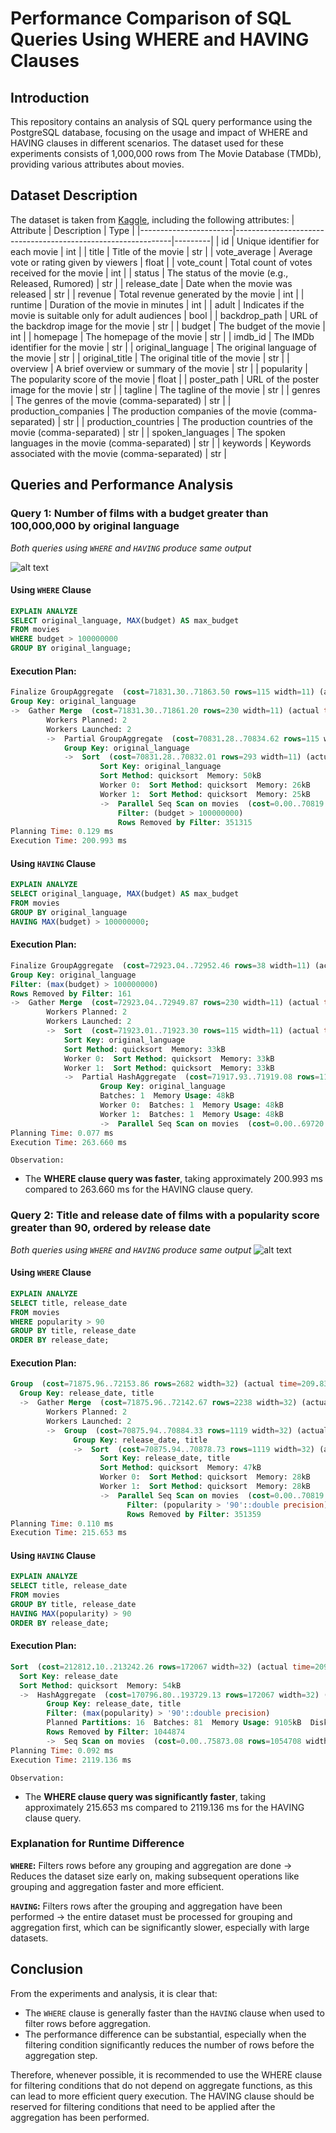 # Performance Comparison of SQL Queries Using WHERE and HAVING Clauses

## Introduction

This repository contains an analysis of SQL query performance using the PostgreSQL database, focusing on the usage and impact of WHERE and HAVING clauses in different scenarios. The dataset used for these experiments consists of 1,000,000 rows from The Movie Database (TMDb), providing various attributes about movies.

## Dataset Description

The dataset is taken from [Kaggle](https://www.kaggle.com/datasets/asaniczka/tmdb-movies-dataset-2023-930k-movies), including the following attributes:
| Attribute             | Description                                                  | Type    |
|-----------------------|--------------------------------------------------------------|---------|
| id                    | Unique identifier for each movie                              | int     |
| title                 | Title of the movie                                            | str     |
| vote_average          | Average vote or rating given by viewers                       | float   |
| vote_count            | Total count of votes received for the movie                   | int     |
| status                | The status of the movie (e.g., Released, Rumored)            | str     |
| release_date          | Date when the movie was released                              | str     |
| revenue               | Total revenue generated by the movie                          | int     |
| runtime               | Duration of the movie in minutes                              | int     |
| adult                 | Indicates if the movie is suitable only for adult audiences   | bool    |
| backdrop_path         | URL of the backdrop image for the movie                       | str     |
| budget                | The budget of the movie                                       | int     |
| homepage              | The homepage of the movie                                     | str     |
| imdb_id               | The IMDb identifier for the movie                             | str     |
| original_language     | The original language of the movie                            | str     |
| original_title        | The original title of the movie                               | str     |
| overview              | A brief overview or summary of the movie                      | str     |
| popularity            | The popularity score of the movie                             | float   |
| poster_path           | URL of the poster image for the movie                         | str     |
| tagline               | The tagline of the movie                                      | str     |
| genres                | The genres of the movie (comma-separated)                     | str     |
| production_companies  | The production companies of the movie (comma-separated)       | str     |
| production_countries  | The production countries of the movie (comma-separated)       | str     |
| spoken_languages      | The spoken languages in the movie (comma-separated)           | str     |
| keywords              | Keywords associated with the movie (comma-separated)          | str     |


## Queries and Performance Analysis

### Query 1: Number of films with a budget greater than 100,000,000 by original language

*Both queries using `WHERE` and `HAVING` produce same output*

![alt text](<query1.png>)
#### Using `WHERE` Clause
```sql
EXPLAIN ANALYZE
SELECT original_language, MAX(budget) AS max_budget
FROM movies
WHERE budget > 100000000
GROUP BY original_language;
```

#### Execution Plan:
```sql
Finalize GroupAggregate  (cost=71831.30..71863.50 rows=115 width=11) (actual time=194.640..200.940 rows=13 loops=1)
Group Key: original_language
->  Gather Merge  (cost=71831.30..71861.20 rows=230 width=11) (actual time=194.632..200.924 rows=17 loops=1)
        Workers Planned: 2
        Workers Launched: 2
        ->  Partial GroupAggregate  (cost=70831.28..70834.62 rows=115 width=11) (actual time=168.932..168.983 rows=6 loops=3)
            Group Key: original_language
            ->  Sort  (cost=70831.28..70832.01 rows=293 width=11) (actual time=168.922..168.938 rows=168 loops=3)
                    Sort Key: original_language
                    Sort Method: quicksort  Memory: 50kB
                    Worker 0:  Sort Method: quicksort  Memory: 26kB
                    Worker 1:  Sort Method: quicksort  Memory: 25kB
                    ->  Parallel Seq Scan on movies  (cost=0.00..70819.27 rows=293 width=11) (actual time=18.310..168.709 rows=168 loops=3)
                        Filter: (budget > 100000000)
                        Rows Removed by Filter: 351315
Planning Time: 0.129 ms
Execution Time: 200.993 ms
```
#### Using `HAVING` Clause
```sql
EXPLAIN ANALYZE
SELECT original_language, MAX(budget) AS max_budget
FROM movies
GROUP BY original_language
HAVING MAX(budget) > 100000000;
```
#### Execution Plan:
```SQL
Finalize GroupAggregate  (cost=72923.04..72952.46 rows=38 width=11) (actual time=257.471..263.621 rows=13 loops=1)
Group Key: original_language
Filter: (max(budget) > 100000000)
Rows Removed by Filter: 161
->  Gather Merge  (cost=72923.04..72949.87 rows=230 width=11) (actual time=257.437..263.540 rows=467 loops=1)
        Workers Planned: 2
        Workers Launched: 2
        ->  Sort  (cost=71923.01..71923.30 rows=115 width=11) (actual time=233.639..233.643 rows=156 loops=3)
            Sort Key: original_language
            Sort Method: quicksort  Memory: 33kB
            Worker 0:  Sort Method: quicksort  Memory: 33kB
            Worker 1:  Sort Method: quicksort  Memory: 33kB
            ->  Partial HashAggregate  (cost=71917.93..71919.08 rows=115 width=11) (actual time=233.359..233.374 rows=156 loops=3)
                    Group Key: original_language
                    Batches: 1  Memory Usage: 48kB
                    Worker 0:  Batches: 1  Memory Usage: 48kB
                    Worker 1:  Batches: 1  Memory Usage: 48kB
                    ->  Parallel Seq Scan on movies  (cost=0.00..69720.62 rows=439462 width=11) (actual time=0.343..137.675 rows=351484 loops=3)
Planning Time: 0.077 ms
Execution Time: 263.660 ms
```

`Observation:`
- The **WHERE clause query was faster**, taking approximately 200.993 ms compared to 263.660 ms for the HAVING clause query. 
### Query 2: Title and release date of films with a popularity score greater than 90, ordered by release date
*Both queries using `WHERE` and `HAVING` produce same output*
![alt text](query2.png)
#### Using `WHERE` Clause
```sql
EXPLAIN ANALYZE
SELECT title, release_date
FROM movies
WHERE popularity > 90
GROUP BY title, release_date
ORDER BY release_date;
```
#### Execution Plan:
```sql
Group  (cost=71875.96..72153.86 rows=2682 width=32) (actual time=209.832..215.606 rows=374 loops=1)
  Group Key: release_date, title
  ->  Gather Merge  (cost=71875.96..72142.67 rows=2238 width=32) (actual time=209.831..215.525 rows=374 loops=1)
        Workers Planned: 2
        Workers Launched: 2
        ->  Group  (cost=70875.94..70884.33 rows=1119 width=32) (actual time=186.001..186.039 rows=125 loops=3)
              Group Key: release_date, title
              ->  Sort  (cost=70875.94..70878.73 rows=1119 width=32) (actual time=185.997..186.006 rows=125 loops=3)
                    Sort Key: release_date, title
                    Sort Method: quicksort  Memory: 47kB
                    Worker 0:  Sort Method: quicksort  Memory: 28kB
                    Worker 1:  Sort Method: quicksort  Memory: 28kB
                    ->  Parallel Seq Scan on movies  (cost=0.00..70819.27 rows=1119 width=32) (actual time=0.673..185.489 rows=125 loops=3)
                          Filter: (popularity > '90'::double precision)
                          Rows Removed by Filter: 351359
Planning Time: 0.110 ms
Execution Time: 215.653 ms
```
#### Using `HAVING` Clause
```sql
EXPLAIN ANALYZE
SELECT title, release_date
FROM movies
GROUP BY title, release_date
HAVING MAX(popularity) > 90
ORDER BY release_date;
```
#### Execution Plan:
```sql
Sort  (cost=212812.10..213242.26 rows=172067 width=32) (actual time=2097.812..2097.825 rows=374 loops=1)
  Sort Key: release_date
  Sort Method: quicksort  Memory: 54kB
  ->  HashAggregate  (cost=170796.80..193729.13 rows=172067 width=32) (actual time=1275.423..2096.885 rows=374 loops=1)
        Group Key: release_date, title
        Filter: (max(popularity) > '90'::double precision)
        Planned Partitions: 16  Batches: 81  Memory Usage: 9105kB  Disk Usage: 80136kB
        Rows Removed by Filter: 1044874
        ->  Seq Scan on movies  (cost=0.00..75873.08 rows=1054708 width=40) (actual time=0.292..341.610 rows=1054451 loops=1)
Planning Time: 0.092 ms
Execution Time: 2119.136 ms
```
`Observation:` 
- The **WHERE clause query was significantly faster**, taking approximately 215.653 ms compared to 2119.136 ms for the HAVING clause query.
### Explanation for Runtime Difference
**`WHERE`:** Filters rows before any grouping and aggregation are done -> Reduces the dataset size early on, making subsequent operations like grouping and aggregation faster and more efficient.

**`HAVING`:** Filters rows after the grouping and aggregation have been performed -> the entire dataset must be processed for grouping and aggregation first, which can be significantly slower, especially with large datasets.
## Conclusion
From the experiments and analysis, it is clear that:
- The `WHERE` clause is generally faster than the `HAVING` clause when used to filter rows before aggregation.
- The performance difference can be substantial, especially when the filtering condition significantly reduces the number of rows before the aggregation step.

Therefore, whenever possible, it is recommended to use the WHERE clause for filtering conditions that do not depend on aggregate functions, as this can lead to more efficient query execution. The HAVING clause should be reserved for filtering conditions that need to be applied after the aggregation has been performed.